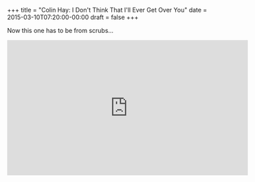 +++
title = "Colin Hay: I Don't Think That I'll Ever Get Over You"
date = 2015-03-10T07:20:00-00:00
draft = false
+++

Now this one has to be from scrubs...

<iframe width="560" height="315" src="https://www.youtube.com/embed/e-I3jdJrjTg?si=x9SHKybeKKqnv1Dw" title="YouTube video player" frameborder="0" allow="accelerometer; autoplay; clipboard-write; encrypted-media; gyroscope; picture-in-picture; web-share" referrerpolicy="strict-origin-when-cross-origin" allowfullscreen></iframe>
